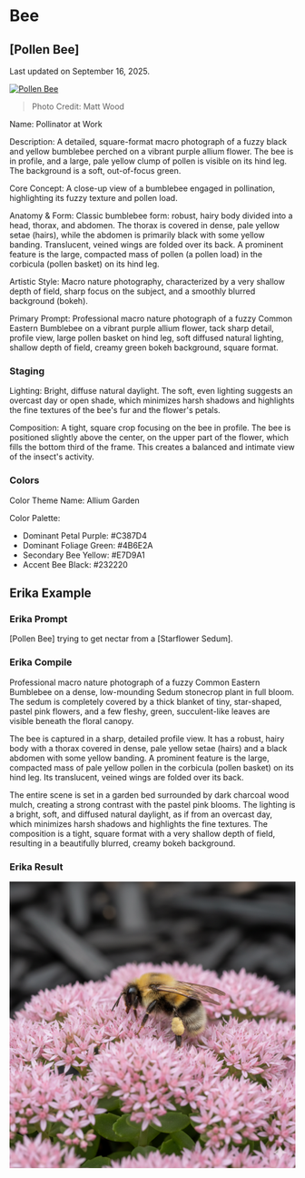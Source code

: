 # Bee

## [Pollen Bee]

Last updated on September 16, 2025.

[![Pollen Bee](https://i.ibb.co/VWxN2CY1/Bee.jpg)](https://www.instagram.com/p/DNODBwdtEcx)
> Photo Credit: Matt Wood

Name: Pollinator at Work

Description: A detailed, square-format macro photograph of a fuzzy black and yellow bumblebee perched on a vibrant purple allium flower. The bee is in profile, and a large, pale yellow clump of pollen is visible on its hind leg. The background is a soft, out-of-focus green.

Core Concept: A close-up view of a bumblebee engaged in pollination, highlighting its fuzzy texture and pollen load.

Anatomy & Form: Classic bumblebee form: robust, hairy body divided into a head, thorax, and abdomen. The thorax is covered in dense, pale yellow setae (hairs), while the abdomen is primarily black with some yellow banding. Translucent, veined wings are folded over its back. A prominent feature is the large, compacted mass of pollen (a pollen load) in the corbicula (pollen basket) on its hind leg.

Artistic Style: Macro nature photography, characterized by a very shallow depth of field, sharp focus on the subject, and a smoothly blurred background (bokeh).

Primary Prompt: Professional macro nature photograph of a fuzzy Common Eastern Bumblebee on a vibrant purple allium flower, tack sharp detail, profile view, large pollen basket on hind leg, soft diffused natural lighting, shallow depth of field, creamy green bokeh background, square format.

### Staging

Lighting: Bright, diffuse natural daylight. The soft, even lighting suggests an overcast day or open shade, which minimizes harsh shadows and highlights the fine textures of the bee's fur and the flower's petals.

Composition: A tight, square crop focusing on the bee in profile. The bee is positioned slightly above the center, on the upper part of the flower, which fills the bottom third of the frame. This creates a balanced and intimate view of the insect's activity.

### Colors

Color Theme Name: Allium Garden

Color Palette:

- Dominant Petal Purple: #C387D4
- Dominant Foliage Green: #4B6E2A
- Secondary Bee Yellow: #E7D9A1
- Accent Bee Black: #232220

## Erika Example

### Erika Prompt

[Pollen Bee] trying to get nectar from a [Starflower Sedum].

### Erika Compile

Professional macro nature photograph of a fuzzy Common Eastern Bumblebee on a dense, low-mounding Sedum stonecrop plant in full bloom. The sedum is completely covered by a thick blanket of tiny, star-shaped, pastel pink flowers, and a few fleshy, green, succulent-like leaves are visible beneath the floral canopy.

The bee is captured in a sharp, detailed profile view. It has a robust, hairy body with a thorax covered in dense, pale yellow setae (hairs) and a black abdomen with some yellow banding. A prominent feature is the large, compacted mass of pale yellow pollen in the corbicula (pollen basket) on its hind leg. Its translucent, veined wings are folded over its back.

The entire scene is set in a garden bed surrounded by dark charcoal wood mulch, creating a strong contrast with the pastel pink blooms. The lighting is a bright, soft, and diffused natural daylight, as if from an overcast day, which minimizes harsh shadows and highlights the fine textures. The composition is a tight, square format with a very shallow depth of field, resulting in a beautifully blurred, creamy bokeh background.

### Erika Result

[![Sedum Bee](/Assets/SedumBee.png)](/Assets/SedumBee.png)
